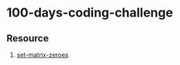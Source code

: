 # 100-days-coding-challenge

## Resource 

1. [set-matrix-zeroes](https://leetcode.com/problems/set-matrix-zeroes/)
